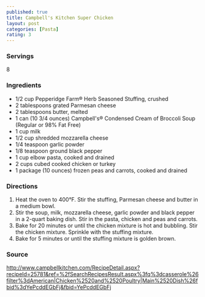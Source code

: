 ```yaml
---
published: true
title: Campbell's Kitchen Super Chicken 
layout: post
categories: [Pasta]
rating: 3
---
```

### Servings
8

### Ingredients
- 1/2 cup Pepperidge Farm® Herb Seasoned Stuffing, crushed
- 2 tablespoons grated Parmesan cheese
- 2 tablespoons butter, melted
- 1 can (10 3/4 ounces) Campbell's® Condensed Cream of Broccoli Soup (Regular or 98% Fat Free)
- 1 cup milk
- 1/2 cup shredded mozzarella cheese
- 1/4 teaspoon garlic powder
- 1/8 teaspoon ground black pepper
- 1 cup elbow pasta, cooked and drained
- 2 cups cubed cooked chicken or turkey
- 1 package (10 ounces) frozen peas and carrots, cooked and drained

### Directions
1. Heat the oven to 400°F.  Stir the stuffing, Parmesan cheese and butter in a medium bowl.
2. Stir the soup, milk, mozzarella cheese, garlic powder and black pepper in a 2-quart baking dish.  Stir in the pasta, chicken and peas and carrots.
3. Bake for 20 minutes or until the chicken mixture is hot and bubbling.  Stir the chicken mixture.  Sprinkle with the stuffing mixture.
4. Bake for 5 minutes or until the stuffing mixture is golden brown.

### Source
<a href="http://www.campbellkitchen.com/RecipeDetail.aspx?recipeId=25781&ref=%2fSearchRecipesResult.aspx%3fq%3dcasserole%26filter%3dAmerican|Chicken%2520and%2520Poultry|Main%2520Dish%26fbid%3dYePcddEGbFj&fbid=YePcddEGbFj" target="new">http://www.campbellkitchen.com/RecipeDetail.aspx?recipeId=25781&ref=%2fSearchRecipesResult.aspx%3fq%3dcasserole%26filter%3dAmerican|Chicken%2520and%2520Poultry|Main%2520Dish%26fbid%3dYePcddEGbFj&fbid=YePcddEGbFj</a>
